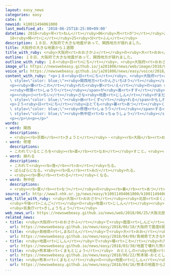 ```yaml
---
layout: easy_news
categories: easy
cate: 8
newsid: k10011494061000
last_modified_at: '2018-06-25T18:25:00+09:00'
datetime: 2018<ruby>年<rt>ねん</rt></ruby>06<ruby>月<rt>がつ</rt></ruby>25<ruby>日<rt>にち</rt></ruby>
  18<ruby>時<rt>じ</rt></ruby>25<ruby>分<rt>ふん</rt></ruby>
description: １８日、大阪府で大きな地震があって、関西地方が揺れました。
title: 大阪府の大きな地震から１週間
title_with_ruby: <ruby>大阪府<rt>おおさかふ</rt></ruby>の<ruby>大<rt>おお</rt></ruby>きな<ruby>地震<rt>じしん</rt></ruby>から１<ruby>週間<rt>しゅうかん</rt></ruby>
outline: １８日、大阪府で大きな地震があって、関西地方が揺れました。
outline_with_ruby: １８<ruby>日<rt>にち</rt></ruby>、<ruby>大阪府<rt>おおさかふ</rt></ruby>で<ruby>大<rt>おお</rt></ruby>きな<ruby>地震<rt>じしん</rt></ruby>があって、<ruby>関西地方<rt>かんさいちほう</rt></ruby>が<ruby>揺<rt>ゆ</rt></ruby>れました。
image_url: https://newswebeasy.github.io/ja201806/news/web/image/2018/06/25/K10011494061_1806250911_1806250929_01_02.jpg
voice_url: https://newswebeasy.github.io/ja201806/news/easy/voice/2018/06/25/k10011494061000.mp4
content_with_ruby: "<p>１８<ruby>日<rt>にち</rt></ruby>、<ruby>大阪府<rt>おおさかふ</rt></ruby>で<ruby>大<rt>おお</rt></ruby>きな<ruby>地震<rt>じしん</rt></ruby>があって、<span\
  \ style=\"color: blue;\"><ruby>関西地方<rt>かんさいちほう</rt></ruby></span>が<ruby>揺<rt>ゆ</rt></ruby>れました。この<ruby>地震<rt>じしん</rt></ruby>で５<ruby>人<rt>にん</rt></ruby>が<ruby>亡<rt>な</rt></ruby>くなって、４００<ruby>人<rt>にん</rt></ruby><ruby>以上<rt>いじょう</rt></ruby>がけがをしました。そして、６８００ぐらいの<ruby>建物<rt>たてもの</rt></ruby>が<ruby>壊<rt>こわ</rt></ruby>れたりしました。</p>\n\
  <p><ruby>壊<rt>こわ</rt></ruby>れた<ruby>家<rt>いえ</rt></ruby>の<span style=\"color: blue;\"\
  ><ruby>修理<rt>しゅうり</rt></ruby></span>が<ruby>進<rt>すす</rt></ruby>んでいないため、まだ５００<ruby>人<rt>にん</rt></ruby><ruby>以上<rt>いじょう</rt></ruby>が<ruby>家<rt>いえ</rt></ruby>に<ruby>住<rt>す</rt></ruby>むことができなくて、<ruby>避難所<rt>ひなんじょ</rt></ruby>などで<ruby>生活<rt>せいかつ</rt></ruby>しています。</p>\n\
  <p><ruby>小<rt>ちい</rt></ruby>さな<ruby>地震<rt>じしん</rt></ruby>がまだ<ruby>続<rt>つづ</rt></ruby>いています。<ruby>気象庁<rt>きしょうちょう</rt></ruby>は、<ruby>建物<rt>たてもの</rt></ruby>や<ruby>山<rt>やま</rt></ruby>が<span\
  \ style=\"color: blue;\"><ruby>崩<rt>くず</rt></ruby>れる</span>かもしれないため、<ruby>危険<rt>きけん</rt></ruby>な<ruby>場所<rt>ばしょ</rt></ruby>に<ruby>行<rt>い</rt></ruby>かないように<ruby>言<rt>い</rt></ruby>っています。</p>\n\
  <p>２５<ruby>日<rt>にち</rt></ruby>はとても<ruby>暑<rt>あつ</rt></ruby>くなりました。<ruby>気象庁<rt>きしょうちょう</rt></ruby>は、<ruby>家<rt>いえ</rt></ruby>を<span\
  \ style=\"color: blue;\"><ruby>修理<rt>しゅうり</rt></ruby></span>する<ruby>人<rt>ひと</rt></ruby>や<ruby>避難所<rt>ひなんじょ</rt></ruby>にいる<ruby>人<rt>ひと</rt></ruby>も、<span\
  \ style=\"color: blue;\"><ruby>熱中症<rt>ねっちゅうしょう</rt></ruby></span>にならないように<ruby>水<rt>みず</rt></ruby>を<ruby>飲<rt>の</rt></ruby>んだりしてほしいと<ruby>言<rt>い</rt></ruby>っています。</p>\n\
  <p></p>\n<p></p>"
words:
- word: 関西
  descriptions:
  - <ruby><rb>京都</rb><rt>きょうと</rt></ruby>・<ruby><rb>大阪</rb><rt>おおさか</rt></ruby>・<ruby><rb>神戸</rb><rt>こうべ</rt></ruby>・<ruby><rb>奈良</rb><rt>なら</rt></ruby>などの<ruby><rb>地方</rb><rt>ちほう</rt></ruby>を<ruby><rb>指</rb><rt>さ</rt></ruby>すことば。
- word: 修理
  descriptions:
  - こわれているところを<ruby><rb>直</rb><rt>なお</rt></ruby>すこと。<ruby><rb>修繕</rb><rt>しゅうぜん</rt></ruby>。
- word: 崩れる
  descriptions:
  - こわれて<ruby><rb>落</rb><rt>お</rt></ruby>ちる。
  - ばらばらになる。<ruby><rb>乱</rb><rt>みだ</rt></ruby>れる。
  - <ruby><rb>悪</rb><rt>わる</rt></ruby>くなる。
- word: 熱中症
  descriptions:
  - <ruby><rb>夏</rb><rt>なつ</rt></ruby>の<ruby><rb>暑</rb><rt>あつ</rt></ruby>さなどで、<ruby><rb>熱</rb><rt>ねつ</rt></ruby>が<ruby><rb>体内</rb><rt>たいない</rt></ruby>にたまって<ruby><rb>起</rb><rt>お</rt></ruby>こる<ruby><rb>病気</rb><rt>びょうき</rt></ruby>。ひどい<ruby><rb>頭痛</rb><rt>ずつう</rt></ruby>がしたり、<ruby><rb>気</rb><rt>き</rt></ruby>を<ruby><rb>失</rb><rt>うしな</rt></ruby>ったりする。
source_url: http://www3.nhk.or.jp/news/easy/k10011494061000/k10011494061000.html
web_title_with_ruby: <ruby>大阪<rt>おおさか</rt></ruby><ruby>北部<rt>ほくぶ</rt></ruby><ruby>地震<rt>じしん</rt></ruby>１<ruby>週間<rt>しゅうかん</rt></ruby>
  <ruby>今後<rt>こんご</rt></ruby>の<ruby>地震<rt>じしん</rt></ruby><ruby>活動<rt>かつどう</rt></ruby>に<ruby>十分<rt>じゅうぶん</rt></ruby><ruby>注意<rt>ちゅうい</rt></ruby>を
  <ruby>気象庁<rt>きしょうちょう</rt></ruby>
web_news_url: https://newswebeasy.github.io/news/web/2018/06/25/大阪北部地震1週間-今後の地震活動に十分注意を-気象庁
related_news:
- title: <ruby>大阪府<rt>おおさかふ</rt></ruby>で<ruby>震度<rt>しんど</rt></ruby>６<ruby>弱<rt>じゃく</rt></ruby>の<ruby>大<rt>おお</rt></ruby>きな<ruby>地震<rt>じしん</rt></ruby>
  url: https://newswebeasy.github.io/news/easy/2018/06/18/大阪府で震度6弱の大きな地震
- title: <ruby>島根県<rt>しまねけん</rt></ruby>で<ruby>大<rt>おお</rt></ruby>きな<ruby>地震<rt>じしん</rt></ruby>
  url: https://newswebeasy.github.io/news/easy/2018/04/09/島根県で大きな地震
- title: <ruby>地震<rt>じしん</rt></ruby>で<ruby>壊<rt>こわ</rt></ruby>れた<ruby>熊本城<rt>くまもとじょう</rt></ruby>を２０<ruby>年<rt>ねん</rt></ruby>で<ruby>直<rt>なお</rt></ruby>す<ruby>計画<rt>けいかく</rt></ruby>が<ruby>決<rt>き</rt></ruby>まる
  url: https://newswebeasy.github.io/news/easy/2018/03/30/地震で壊れた熊本城を20年で直す計画が決まる
- title: <ruby>熊本城<rt>くまもとじょう</rt></ruby>　おととしの<ruby>地震<rt>じしん</rt></ruby>で<ruby>傾<rt>かたむ</rt></ruby>いていた<ruby>建物<rt>たてもの</rt></ruby>が<ruby>倒<rt>たお</rt></ruby>れる
  url: https://newswebeasy.github.io/news/easy/2018/06/22/熊本城-おととしの地震で傾いていた建物が倒れる
- title: <ruby>熊本<rt>くまもと</rt></ruby>の<ruby>地震<rt>じしん</rt></ruby>から２<ruby>年<rt>ねん</rt></ruby>　<ruby>亡<rt>な</rt></ruby>くなった<ruby>大学生<rt>だいがくせい</rt></ruby>のために<ruby>家族<rt>かぞく</rt></ruby>が<ruby>祈<rt>いの</rt></ruby>る
  url: https://newswebeasy.github.io/news/easy/2018/04/16/熊本の地震から2年-亡くなった大学生のために家族が祈る
...
```

